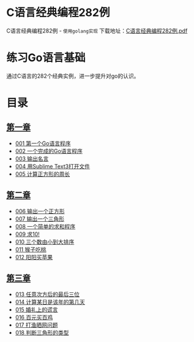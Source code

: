 # C语言经典编程282例
C语言经典编程282例 - `使用golang实现`
下载地址：[C语言经典编程282例.pdf](http://git.oschina.net/CodyGuo/book/tree/master/c?dir=1&filepath=c)
# 练习Go语言基础
通过C语言的282个经典实例，进一步提升对go的认识。
# 目录
## [第一章](https://github.com/CodyGuo/282example/blob/master/1chapter/README.md "第一章")
* [001 第一个Go语言程序](https://github.com/CodyGuo/282example/blob/master/1chapter/001/main.go "Hello, world!")
* [002 一个完成的Go语言程序](https://github.com/CodyGuo/282example/blob/master/1chapter/002/main.go "sum = a + b, 10 + 20 = 30")
* [003 输出名言](https://github.com/CodyGuo/282example/blob/master/1chapter/003/main.go "贵有恒，何必三更起五更睡；最无益，只怕一日曝十日寒。")
* [004 用Sublime Text3打开文件](https://github.com/CodyGuo/282example/blob/master/1chapter/004/main.go "用Sublime Text3打开文件")
* [005 计算正方形的周长](https://github.com/CodyGuo/282example/blob/master/1chapter/005/main.go "计算正方形的周长")

## [第二章](https://github.com/CodyGuo/282example/blob/master/2chapter/README.md "第二章")
* [006 输出一个正方形](https://github.com/CodyGuo/282example/blob/master/2chapter/006/main.go "正方形")
* [007 输出一个三角形](https://github.com/CodyGuo/282example/blob/master/2chapter/007/main.go "长方形")
* [008 一个简单的求和程序](https://github.com/CodyGuo/282example/blob/master/2chapter/008/main.go "求和")
* [009 求10!](https://github.com/CodyGuo/282example/blob/master/2chapter/009/main.go "求10!")
* [010 三个数由小到大排序](https://github.com/CodyGuo/282example/blob/master/2chapter/010/main.go "排序")
* [011 猴子吃桃](https://github.com/CodyGuo/282example/blob/master/2chapter/011/main.go "猴子吃桃")
* [012 阳阳买苹果](https://github.com/CodyGuo/282example/blob/master/2chapter/012/main.go "阳阳买苹果")

## [第三章](https://github.com/CodyGuo/282example/blob/master/3chapter/README.md "第三章")
* [013 任意次方后的最后三位](https://github.com/CodyGuo/282example/blob/master/3chapter/013/main.go "任意次方后的最后三位")
* [014 计算某日是该年的第几天](https://github.com/CodyGuo/282example/blob/master/3chapter/014/main.go "计算某日是该年的第几天")
* [015 婚礼上的谎言](https://github.com/CodyGuo/282example/blob/master/3chapter/015/main.go "婚礼上的谎言")
* [016 百元买百鸡](https://github.com/CodyGuo/282example/blob/master/3chapter/016/main.go "百元买百鸡")
* [017 打渔晒网问题](https://github.com/CodyGuo/282example/blob/master/3chapter/017/main.go "打渔晒网问题")
* [018 判断三角形的类型](https://github.com/CodyGuo/282example/blob/master/3chapter/018/main.go "判断三角形的类型")
